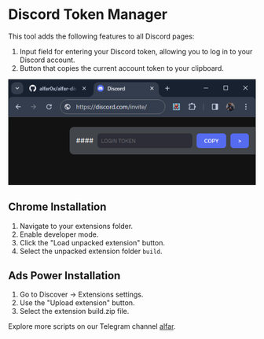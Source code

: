 # Discord Token Manager

This tool adds the following features to all Discord pages:

1. Input field for entering your Discord token, allowing you to log in to your Discord account.
2. Button that copies the current account token to your clipboard.

![screenshot](./img/screenshot.png)

## Chrome Installation

1. Navigate to your extensions folder.
2. Enable developer mode.
3. Click the "Load unpacked extension" button.
5. Select the unpacked extension folder `build`.

## Ads Power Installation

1. Go to Discover -> Extensions settings.
2. Use the "Upload extension" button.
3. Select the extension build.zip file.

Explore more scripts on our Telegram channel [alfar](https://t.me/+FozX3VZA0RIyNWY6).
